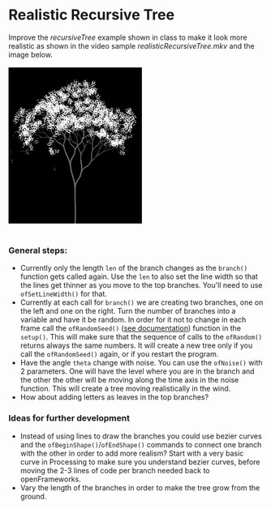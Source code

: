 # Realistic Recursive Tree
Improve the _recursiveTree_ example shown in class to make it look more realistic as shown in the video sample _realisticRecursiveTree.mkv_ and the image below.
<br>
<br>
![image1](images/realisticTree.png)
<br>
<br>
### General steps:
* Currently only the length `len` of the branch changes as the `branch()` function gets called again. Use the `len` to also set the line width so that the lines get thinner as you move to the top branches. You'll need to use `ofSetLineWidth()` for that.
* Currently at each call for `branch()` we are creating two branches, one on the left and one on the right. Turn the number of branches into a variable and have it be random. In order for it not to change in each frame call the `ofRandomSeed()` ([see documentation](http://openframeworks.cc/documentation/math/ofMath/#show_ofSeedRandom)) function in the `setup()`. This will make sure that the sequence of calls to the `ofRandom()` returns always the same numbers. It will create a new tree only if you call the `ofRandomSeed()` again, or if you restart the program.
* Have the angle `theta` change with noise. You can use the `ofNoise()` with 2 parameters. One will have the level where you are in the branch and the other the other will be moving along the time axis in the noise function. This will create a tree moving realistically in the wind.
* How about adding letters as leaves in the top branches?

### Ideas for further development
* Instead of using lines to draw the branches you could use bezier curves and the `ofBeginShape()`/`ofEndShape()` commands to connect one branch with the other in order to add more realism? Start with a very basic curve in Processing to make sure you understand bezier curves, before moving the 2-3 lines of code per branch needed back to openFrameworks.
* Vary the length of the branches in order to make the tree grow from the ground.
